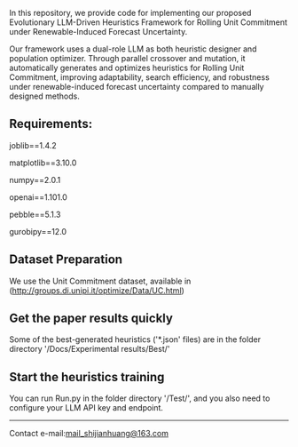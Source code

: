 In this repository, we provide code for implementing our proposed Evolutionary LLM-Driven Heuristics Framework for Rolling Unit Commitment under Renewable-Induced Forecast Uncertainty.

Our framework uses a dual-role LLM as both heuristic designer and population optimizer. Through parallel crossover and mutation, it automatically generates and optimizes heuristics for Rolling Unit Commitment, improving adaptability, search efficiency, and robustness under renewable-induced forecast uncertainty compared to manually designed methods.

## Requirements:
joblib==1.4.2

matplotlib==3.10.0

numpy==2.0.1

openai==1.101.0

pebble==5.1.3

gurobipy==12.0

## Dataset Preparation
We use the Unit Commitment dataset, available in (http://groups.di.unipi.it/optimize/Data/UC.html)

## Get the paper results quickly
Some of the best-generated heuristics ('*.json' files) are in the folder directory '/Docs/Experimental results/Best/' 

## Start the heuristics training
You can run Run.py in the folder directory '/Test/', and you also need to configure your LLM API key and endpoint.

------

Contact e-mail:mail_shijianhuang@163.com
